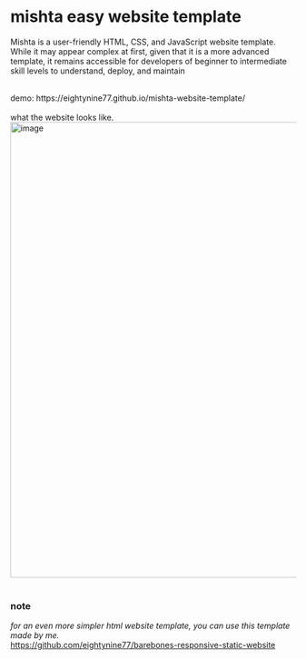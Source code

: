 # mishta easy website template
Mishta is a user-friendly HTML, CSS, and JavaScript website template. While it may appear complex at first, given that it is a more advanced template, it remains accessible for developers of beginner to intermediate skill levels to understand, deploy, and maintain

<br>
demo:
https://eightynine77.github.io/mishta-website-template/
<br><br>
what the website looks like.<br>
<img width="523" height="803" alt="image" src="https://github.com/user-attachments/assets/78c178a4-7d1a-4fc5-a179-71d47c768a05" />
<br><br>

### note
<i>for an even more simpler html website template, you can use this template made by me.</i><br>
https://github.com/eightynine77/barebones-responsive-static-website
